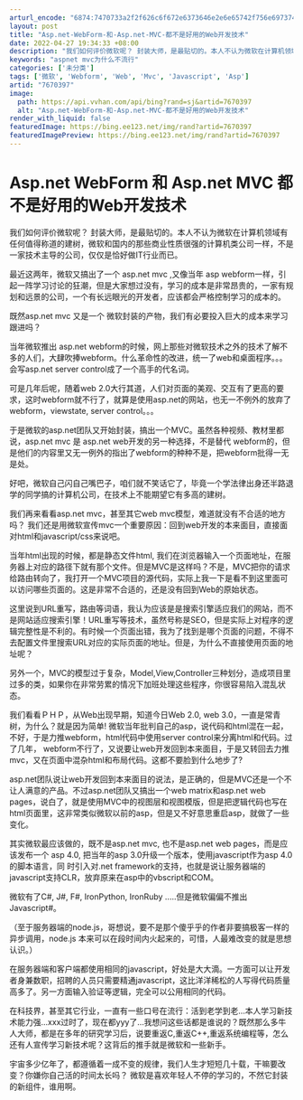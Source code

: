 ```yaml
---
arturl_encode: "6874:7470733a2f2f626c6f672e6373646e2e6e65742f756e697374:642f61727469636c652f64657461696c732f37363730333937"
layout: post
title: "Asp.net-WebForm-和-Asp.net-MVC-都不是好用的Web开发技术"
date: 2022-04-27 19:34:33 +08:00
description: "我们如何评价微软呢？ 封装大师，是最贴切的。本人不认为微软在计算机领域有任何值得称道的建树，微软和国"
keywords: "aspnet mvc为什么不流行"
categories: ['未分类']
tags: ['微软', 'Webform', 'Web', 'Mvc', 'Javascript', 'Asp']
artid: "7670397"
image:
  path: https://api.vvhan.com/api/bing?rand=sj&artid=7670397
  alt: "Asp.net-WebForm-和-Asp.net-MVC-都不是好用的Web开发技术"
render_with_liquid: false
featuredImage: https://bing.ee123.net/img/rand?artid=7670397
featuredImagePreview: https://bing.ee123.net/img/rand?artid=7670397
---
```


# Asp.net WebForm 和 Asp.net MVC 都不是好用的Web开发技术

我们如何评价微软呢？ 封装大师，是最贴切的。本人不认为微软在计算机领域有任何值得称道的建树，微软和国内的那些商业性质很强的计算机类公司一样，不是一家技术主导的公司，仅仅是恰好做IT行业而已。

最近这两年，微软又搞出了一个 asp.net mvc ,又像当年 asp webform一样，引起一阵学习讨论的狂潮，但是大家想过没有，学习的成本是非常昂贵的，一家有规划和远景的公司，一个有长远眼光的开发者，应该都会严格控制学习的成本的。

既然asp.net mvc 又是一个 微软封装的产物，我们有必要投入巨大的成本来学习跟进吗？

当年微软推出 asp.net webform的时候，网上那些对微软技术之外的技术了解不多的人们，大肆吹捧webform。什么革命性的改进，统一了web和桌面程序。。。会写asp.net server control成了一个高手的代名词。

可是几年后呢，随着web 2.0大行其道，人们对页面的美观、交互有了更高的要求，这时webform就不行了，就算是使用asp.net的网站，也无一不例外的放弃了webform，viewstate, server control。。。

于是微软的asp.net团队又开始封装，搞出一个MVC。虽然各种视频、教材里都说，asp.net mvc 是 asp.net web开发的另一种选择，不是替代 webform的，但是他们的内容里又无一例外的指出了webform的种种不是，把webform批得一无是处。

好吧，微软自己闪自己嘴巴子，咱们就不笑话它了，毕竟一个学法律出身还半路退学的同学搞的计算机公司，在技术上不能期望它有多高的建树。

我们再来看看asp.net mvc，甚至其它web mvc模型，难道就没有不合适的地方吗？ 我们还是用微软宣传mvc一个重要原因：回到web开发的本来面目，直接面对html和javascript/css来说吧。

当年html出现的时候，都是静态文件html, 我们在浏览器输入一个页面地址，在服务器上对应的路径下就有那个文件。但是MVC是这样吗？不是，MVC把你的请求给路由转向了，我打开一个MVC项目的源代码，实际上我一下是看不到这里面可以访问哪些页面的。这是非常不合适的，还是没有回到Web的原始状态。

这里说到URL重写，路由等词语，我认为应该是是搜索引擎适应我们的网站，而不是网站适应搜索引擎！URL重写等技术，虽然号称是SEO，但是实际上对程序的逻辑完整性是不利的。有时候一个页面出错，我为了找到是哪个页面的问题，不得不去配置文件里搜索URL对应的实际页面的地址。但是，为什么不直接使用页面的地址呢？

另外一个，MVC的模型过于复杂，Model,View,Controller三种划分，造成项目里过多的类，如果你在非常劳累的情况下加班处理这些程序，你很容易陷入混乱状态。

我们看看ＰＨＰ，从Web出现早期，知道今日Web 2.0, web 3.0，一直是常青树，为什么？就是因为简单! 微软当年批判自己的asp，说代码和html混在一起，不好，于是力推webform，html代码中使用server control来分离html和代码。过了几年， webform不行了，又说要让web开发回到本来面目，于是又转回去力推mvc，又在页面中混杂html和布局代码。这都不要脸到什么地步了?

asp.net团队说让web开发回到本来面目的说法，是正确的，但是MVC还是一个不让人满意的产品。不过asp.net团队又搞出一个web matrix和asp.net web pages，说白了，就是使用MVC中的视图层和视图模版，但是把逻辑代码也写在html页面里，这非常类似微软以前的asp，但是又不好意思重启asp，就做了一些变化。

其实微软最应该做的，既不是asp.net mvc, 也不是asp.net web pages，而是应该发布一个 asp 4.0, 把当年的asp 3.0升级一个版本，使用javascript作为asp 4.0的脚本语言，同 时引入对.net framework的支持，也就是说让服务器端的javascript支持CLR，放弃原来在asp中的vbscript和COM。

微软有了C#, J#, F#, IronPython, IronRuby .....但是微软偏偏不推出 Javascript#。

（至于服务器端的node.js，哥想说，要不是那个傻乎乎的作者非要搞极客一样的异步调用，node.js 本来可以在段时间内火起来的，可惜，人最难改变的就是思想认识。）

在服务器端和客户端都使用相同的javascript，好处是大大滴。一方面可以让开发者身兼数职，招聘的人员只需要精通javascript，这比洋洋稀松的人写得代码质量高多了。另一方面输入验证等逻辑，完全可以公用相同的代码。

在科技界，甚至其它行业，一直有一些口号在流行：活到老学到老...本人学习新技术能力强...xxx过时了，现在都yyy了...我想问这些话都是谁说的？既然那么多牛人大师，都是在多年的研究学习后，说要重返C,重返C++,重返系统编程等，怎么还有人宣传学习新技术呢？这背后的推手就是微软和一些新手。

宇宙多少亿年了，都遵循着一成不变的规律，我们人生才短短几十载，干嘛要改变？你嫌你自己活的时间太长吗？ 微软是喜欢年轻人不停的学习的，不然它封装的新组件，谁用啊。